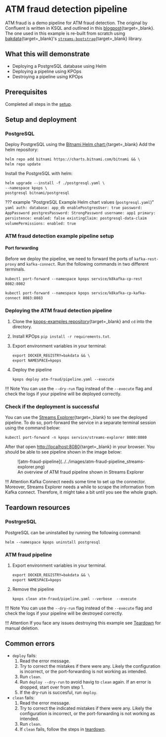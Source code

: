 # ATM fraud detection pipeline

ATM fraud is a demo pipeline for ATM fraud detection.
The original by Confluent is written in KSQL
and outlined in this [blogpost](https://www.confluent.io/blog/atm-fraud-detection-apache-kafka-ksql/){target=_blank}.
The one used in this example is re-built from scratch using [bakdata](https://bakdata.com/){target=_blank}'s
[`streams-bootstrap`](https://github.com/bakdata/streams-bootstrap){target=_blank} library.

## What this will demonstrate

- Deploying a PostgreSQL database using Helm
- Deploying a pipeline using KPOps
- Destroying a pipeline using KPOps

## Prerequisites

Completed all steps in the [setup](../getting-started/setup.md).

## Setup and deployment

### PostgreSQL

Deploy PostgreSQL using the [Bitnami Helm chart:](https://artifacthub.io/packages/helm/bitnami/postgresql){target=_blank}
Add the helm repository:

```shell
helm repo add bitnami https://charts.bitnami.com/bitnami && \
helm repo update
```

Install the PostgreSQL with helm:

```shell
helm upgrade --install -f ./postgresql.yaml \
--namespace kpops \
postgresql bitnami/postgresql
```

<!-- dprint-ignore-start -->

??? example "PostgreSQL Example Helm chart values (`postgresql.yaml`)"
    ```yaml
    auth:
      database: app_db
      enablePostgresUser: true
      password: AppPassword
      postgresPassword: StrongPassword
      username: app1
    primary:
      persistence:
        enabled: false
        existingClaim: postgresql-data-claim
    volumePermissions:
      enabled: true
    ```

<!-- dprint-ignore-end -->

### ATM fraud detection example pipeline setup

#### Port forwarding

Before we deploy the pipeline, we need to forward the ports of `kafka-rest-proxy` and `kafka-connect`. Run the following commands in two different terminals.

```shell
kubectl port-forward --namespace kpops service/k8kafka-cp-rest 8082:8082
```

```shell
kubectl port-forward --namespace kpops service/k8kafka-cp-kafka-connect 8083:8083
```

### Deploying the ATM fraud detection pipeline

<!-- dprint-ignore-start -->

1. Clone the [kpops-examples repository](https://github.com/bakdata/kpops-examples){target=_blank} and `cd` into the directory.

2. Install KPOps `pip install -r requirements.txt`.

3. Export environment variables in your terminal:

    ```shell
    export DOCKER_REGISTRY=bakdata && \
    export NAMESPACE=kpops
    ```

4. Deploy the pipeline

    ```shell
    kpops deploy atm-fraud/pipeline.yaml --execute
    ```

!!! Note
    You can use the `--dry-run` flag instead of the `--execute` flag and check the logs if your pipeline will be
    deployed correctly.

<!-- dprint-ignore-end -->

### Check if the deployment is successful

You can use the [Streams Explorer](https://github.com/bakdata/streams-explorer){target=_blank} to see the deployed pipeline.
To do so, port-forward the service in a separate terminal session using the command below:

```shell
kubectl port-forward -n kpops service/streams-explorer 8080:8080
```

After that open [http://localhost:8080](http://localhost:8080){target=_blank} in your browser.
You should be able to see pipeline shown in the image below:

<figure markdown>
  ![atm-fraud-pipeline](../../images/atm-fraud-pipeline_streams-explorer.png)
  <figcaption>An overview of ATM fraud pipeline shown in Streams Explorer</figcaption>
</figure>

<!-- dprint-ignore-start -->

!!! Attention
    Kafka Connect needs some time to set up the connector.
    Moreover, Streams Explorer needs a while to scrape the information from Kafka connect.
    Therefore, it might take a bit until you see the whole graph.

<!-- dprint-ignore-end -->

## Teardown resources

### PostrgreSQL

PostgreSQL can be uninstalled by running the following command:

```shell
helm --namespace kpops uninstall postgresql
```

### ATM fraud pipeline

<!-- dprint-ignore-start -->

1. Export environment variables in your terminal.

    ```shell
    export DOCKER_REGISTRY=bakdata && \
    export NAMESPACE=kpops
    ```

2. Remove the pipeline

    ```shell
    kpops clean atm-fraud/pipeline.yaml --verbose  --execute
    ```

!!! Note
    You can use the `--dry-run` flag instead of the `--execute` flag and check the logs if your pipeline will be
    destroyed correctly.

!!! Attention
    If you face any issues destroying this example see [Teardown](../getting-started/teardown.md) for manual deletion.

<!-- dprint-ignore-end -->

## Common errors

- `deploy` fails:
  1. Read the error message.
  2. Try to correct the mistakes if there were any. Likely the configuration is incorrect, or the port-forwarding is not working as intended.
  3. Run `clean`.
  4. Run `deploy --dry-run` to avoid havig to `clean` again. If an error is dropped, start over from step 1.
  5. If the dry-run is succesful, run `deploy`.
- `clean` fails:
  1. Read the error message.
  2. Try to correct the indicated mistakes if there were any. Likely the configuration is incorrect, or the port-forwarding is not working as intended.
  3. Run `clean`.
  4. If `clean` fails, follow the steps in [teardown](../getting-started/teardown.md).
